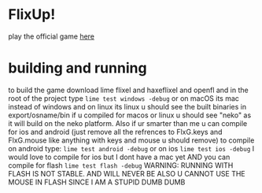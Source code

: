 # FlixUp!
play the official game [here](https://hdfsyu.itch.io/flixup)
# building and running
to build the game download lime flixel and haxeflixel and openfl and in the root of the project type `lime test windows -debug` or on macOS its mac instead of windows and on linux its linux u should see the built binaries in export/osname/bin if u compiled for macos or linux u should see "neko" as it will build on the neko platform. Also if ur smarter than me u can compile for ios and android (just remove all the refrences to FlxG.keys and FlxG.mouse like anything with keys and mouse u should remove) to compile on android type: `lime test android -debug` or on ios `lime test ios -debug` I would love to compile for ios but I dont have a mac yet AND you can compile for flash `lime test flash -debug` WARNING: RUNNING WITH FLASH IS NOT STABLE. AND WILL NEVER BE ALSO U CANNOT USE THE MOUSE IN FLASH SINCE I AM A STUPID DUMB DUMB
